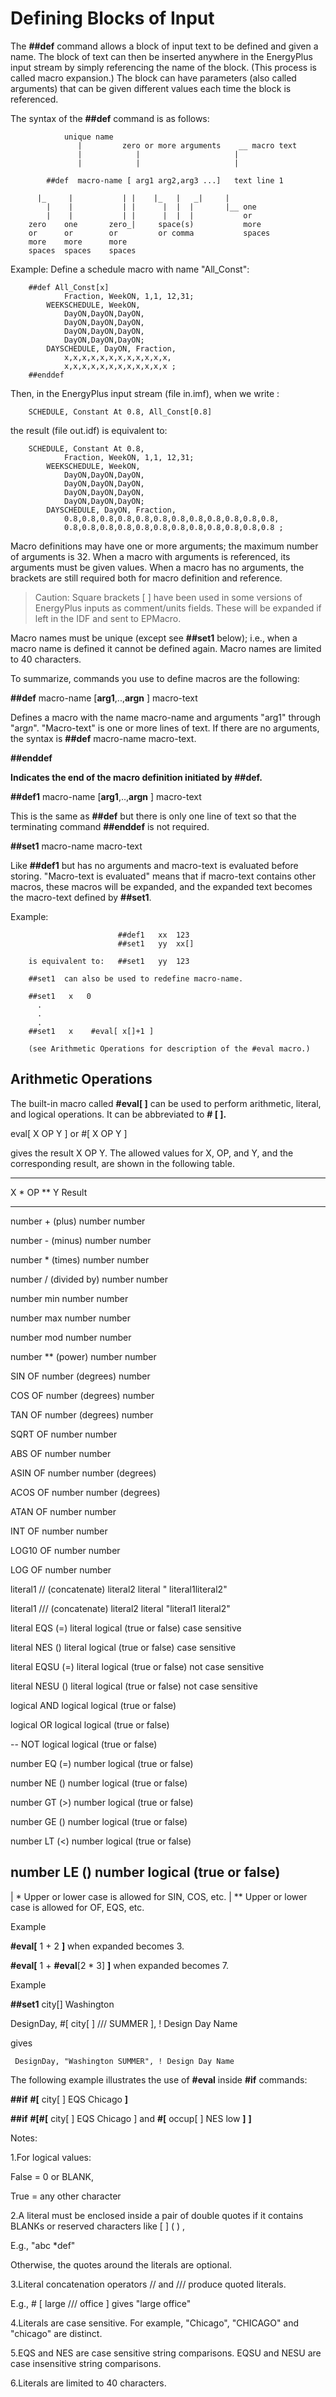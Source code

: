 # Defining Blocks of Input

The  **##def** command allows a block of input text to be defined and given a name. The block of text can then be inserted anywhere in the EnergyPlus input stream by simply referencing the name of the block. (This process is called macro expansion.)  The block can have parameters (also called arguments) that can be given different values each time the block is referenced.

The syntax of the  **##def** command is as follows:

~~~~~~~~~~~~~~~~~~~~
            unique name
               |         zero or more arguments    __ macro text
               |            |                     |
               |            |                     |

        ##def  macro-name [ arg1 arg2,arg3 ...]   text line 1

      |_     |           | |    |_   |   _|     |
        |    |           | |      |  |  |       |__ one
        |    |           | |      |  |  |           or
    zero    one       zero_|     space(s)           more
    or      or        or         or comma           spaces
    more    more      more
    spaces  spaces    spaces
~~~~~~~~~~~~~~~~~~~~

Example:    Define a schedule macro with name "All_Const":

~~~~~~~~~~~~~~~~~~~~
    ##def All_Const[x]
            Fraction, WeekON, 1,1, 12,31;
        WEEKSCHEDULE, WeekON,
            DayON,DayON,DayON,
            DayON,DayON,DayON,
            DayON,DayON,DayON,
            DayON,DayON,DayON;
        DAYSCHEDULE, DayON, Fraction,
            x,x,x,x,x,x,x,x,x,x,x,x,
            x,x,x,x,x,x,x,x,x,x,x,x ;
    ##enddef
~~~~~~~~~~~~~~~~~~~~

Then, in the EnergyPlus input stream (file in.imf), when we write :

~~~~~~~~~~~~~~~~~~~~
    SCHEDULE, Constant At 0.8, All_Const[0.8]
~~~~~~~~~~~~~~~~~~~~

the result (file out.idf) is equivalent to:

~~~~~~~~~~~~~~~~~~~~
    SCHEDULE, Constant At 0.8,
            Fraction, WeekON, 1,1, 12,31;
        WEEKSCHEDULE, WeekON,
            DayON,DayON,DayON,
            DayON,DayON,DayON,
            DayON,DayON,DayON,
            DayON,DayON,DayON;
        DAYSCHEDULE, DayON, Fraction,
            0.8,0.8,0.8,0.8,0.8,0.8,0.8,0.8,0.8,0.8,0.8,0.8,
            0.8,0.8,0.8,0.8,0.8,0.8,0.8,0.8,0.8,0.8,0.8,0.8 ;
~~~~~~~~~~~~~~~~~~~~

Macro definitions may have one or more arguments; the maximum number of arguments is 32. When a macro with arguments is referenced, its arguments must be given values. When a macro has no arguments, the brackets are still required both for macro definition and reference.

> Caution: Square brackets [  ] have been used in some versions of EnergyPlus inputs as comment/units fields. These will be expanded if left in the IDF and sent to EPMacro.

Macro names must be unique (except see **##set1** below); i.e., when a macro name is defined it cannot be defined again. Macro names are limited to 40 characters.

To summarize, commands you use to define macros are the following:

**##def**   macro-name  [**arg1**,..,**argn** ]  macro-text

Defines a macro with the name macro-name  and arguments "arg1" through "arg*n*". "Macro-text" is one or more lines of text. If there are no arguments, the syntax is **##def** macro-name macro-text.

**##enddef**

**Indicates the end of the macro definition initiated by ##def.**

**##def1**    macro-name  [**arg1**,..,**argn** ]  macro-text

This is the same as  **##def** but there is only one line of text so that the terminating command  **##enddef** is not required.

**##set1**    macro-name   macro-text

Like  **##def1**  but has no arguments and macro-text is evaluated before storing. "Macro-text is evaluated" means that if macro-text contains other macros, these macros will be expanded, and the expanded text becomes the macro-text defined by  **##set1**.

Example:

~~~~~~~~~~~~~~~~~~~~
                        ##def1   xx  123
                        ##set1   yy  xx[]

    is equivalent to:   ##set1   yy  123

    ##set1  can also be used to redefine macro-name.

    ##set1   x   0
      .
      .
      .
    ##set1   x    #eval[ x[]+1 ]

    (see Arithmetic Operations for description of the #eval macro.)
~~~~~~~~~~~~~~~~~~~~

## Arithmetic Operations

The built-in macro called  **#eval[ ]**  can be used to perform arithmetic, literal, and logical operations. It can be abbreviated to **# [ ].**

eval[ X OP Y  ]  or  #[ X OP Y ] 

gives the result  X OP Y. The allowed values for X, OP, and Y, and the corresponding result, are shown in the following table.

-----------------------------------------------------------------------
X *       OP **              Y                 Result
--------- ------------------ ----------------- ------------------------
number    + (plus)           number            number

number    - (minus)          number            number

number    * (times)          number            number

number    / (divided by)     number            number

number    min                number            number

number    max                number            number

number    mod                number            number

number    ** (power)         number            number

SIN       OF                 number (degrees)  number

COS       OF                 number (degrees)  number

TAN       OF                 number (degrees)  number

SQRT      OF                 number            number

ABS       OF                 number            number

ASIN      OF                 number            number (degrees)

ACOS      OF                 number            number (degrees)

ATAN      OF                 number            number

INT       OF                 number            number

LOG10     OF                 number            number

LOG       OF                 number            number

literal1  // (concatenate)   literal2          literal "
                                               literal1literal2"

literal1  /// (concatenate)  literal2          literal "literal1
                                               literal2"

literal   EQS (=)            literal           logical (true or false)
                                               case sensitive

literal   NES ()             literal           logical (true or false)
                                               case sensitive

literal   EQSU (=)           literal           logical (true or false)
                                               not case sensitive

literal   NESU ()            literal           logical (true or false)
                                               not case sensitive

logical   AND                logical           logical (true or false)

logical   OR                 logical           logical (true or false)

--        NOT                logical           logical (true or false)

number    EQ (=)             number            logical (true or false)

number    NE ()              number            logical (true or false)

number    GT (>)             number            logical (true or false)

number    GE ()              number            logical (true or false)

number    LT (<)             number            logical (true or false)

number    LE ()              number            logical (true or false)
-----------------------------------------------------------------------

| \* Upper or lower case is allowed for SIN, COS, etc.
| \*\*  Upper or lower case is allowed for OF, EQS, etc.

Example

**#eval[**  1 + 2  **]**     when expanded becomes 3.

**#eval[** 1 +  **#eval**[2 \* 3] **]**  when expanded becomes 7.

Example

**##set1** city[] Washington

  DesignDay, #[ city[ ] /// SUMMER ], ! Design Day Name

gives

     DesignDay, "Washington SUMMER", ! Design Day Name

The following example illustrates the use of **#eval**  inside  **#if**  commands:

**##if**  **#[** city[ ] EQS  Chicago **]**

**##if**  **#[#[** city[ ] EQS  Chicago ] and **#[** occup[ ] NES low **]** **]**

Notes:

1.For logical values:

False = 0 or BLANK,

True = any other character

2.A literal must be enclosed inside a pair of double quotes if it contains BLANKs or reserved characters like [ ]  ( )  ,

E.g., "abc \*def"

Otherwise, the quotes around the literals are optional.

3.Literal concatenation operators // and /// produce quoted literals.

E.g.,  #  [ large  ///  office ]   gives  "large office"

4.Literals are case sensitive. For example, "Chicago", "CHICAGO" and "chicago" are distinct.

5.EQS and NES are case sensitive string comparisons. EQSU and NESU are case insensitive string comparisons.

6.Literals are limited to 40 characters.